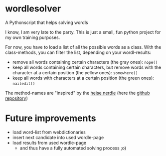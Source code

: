 # wordlesolver
A Pythonscript that helps solving wordls

I know, I am very late to the party.
This is just a small, fun python project for my own training purposes.

For now, you have to load a list of all the possible words as a class.
With the class-methods, you can filter the list, depending on your wordl-results:
- remove all words containing certain characters (the gray ones): `nope()`
- keep all words containing certain characters, but remove words with the character at a certain position (the yellow ones): `somewhere()`
- keep all words with characters at a certain position (the green ones): `nailedit()`

The method-names are "inspired" by the [heise nerdle](https://nerdle.pinae.net/) (here the [github repository](https://github.com/pinae/Nerdle))

# Future improvements

- load word-list from webdictionaries
- insert next candidate into used wordle-page
- load results from used wordle-page
  - and thus have a fully automated solving process ;o) 
